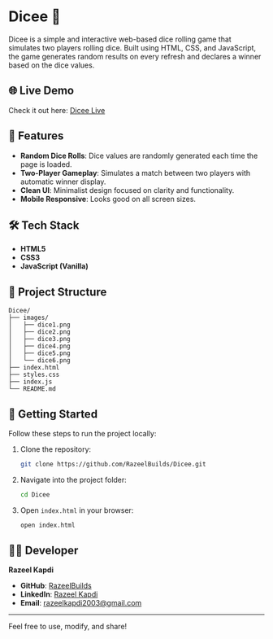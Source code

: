 # Dicee 🎲

Dicee is a simple and interactive web-based dice rolling game that simulates two players rolling dice. Built using HTML, CSS, and JavaScript, the game generates random results on every refresh and declares a winner based on the dice values.

## 🌐 Live Demo

Check it out here: [Dicee Live](https://razeelbuilds.github.io/Dicee/)

## 📌 Features

- **Random Dice Rolls**: Dice values are randomly generated each time the page is loaded.
- **Two-Player Gameplay**: Simulates a match between two players with automatic winner display.
- **Clean UI**: Minimalist design focused on clarity and functionality.
- **Mobile Responsive**: Looks good on all screen sizes.

## 🛠️ Tech Stack

- **HTML5**
- **CSS3**
- **JavaScript (Vanilla)**

## 📂 Project Structure

```
Dicee/
├── images/
│   ├── dice1.png
│   ├── dice2.png
│   ├── dice3.png
│   ├── dice4.png
│   ├── dice5.png
│   └── dice6.png
├── index.html
├── styles.css
├── index.js
└── README.md
```

## 🚀 Getting Started

Follow these steps to run the project locally:

1. Clone the repository:
   ```bash
   git clone https://github.com/RazeelBuilds/Dicee.git
   ```

2. Navigate into the project folder:
   ```bash
   cd Dicee
   ```

3. Open `index.html` in your browser:
   ```bash
   open index.html
   ```

## 👨‍💻 Developer

**Razeel Kapdi**

- **GitHub**: [RazeelBuilds](https://github.com/RazeelBuilds/)
- **LinkedIn**: [Razeel Kapdi](https://www.linkedin.com/in/razeel-kapdi-698955267/)
- **Email**: razeelkapdi2003@gmail.com

---

Feel free to use, modify, and share!
